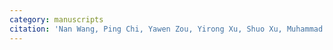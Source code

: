 ```yaml
---
category: manuscripts
citation: 'Nan Wang, Ping Chi, Yawen Zou, Yirong Xu, Shuo Xu, Muhammad Bilal, Patrick Fickers, and Hairong Cheng. "Metabolic engineering of Yarrowia lipolytica for thermoresistance and enhanced erythritol productivity." Biotechnology for biofuels 13 (2020): 1-20. [pdf] '
---
```


